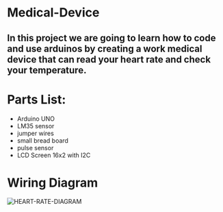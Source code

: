 # Medical-Device

## In this project we are going to learn how to code and use arduinos by creating a work medical device that can read your heart rate and check your temperature.

# Parts List:
* Arduino UNO
* LM35 sensor
* jumper wires
* small bread board
* pulse sensor
* LCD Screen 16x2 with I2C

# Wiring Diagram
  ![HEART-RATE-DIAGRAM](main/HEART-RATE-DIAGRAM.png)
